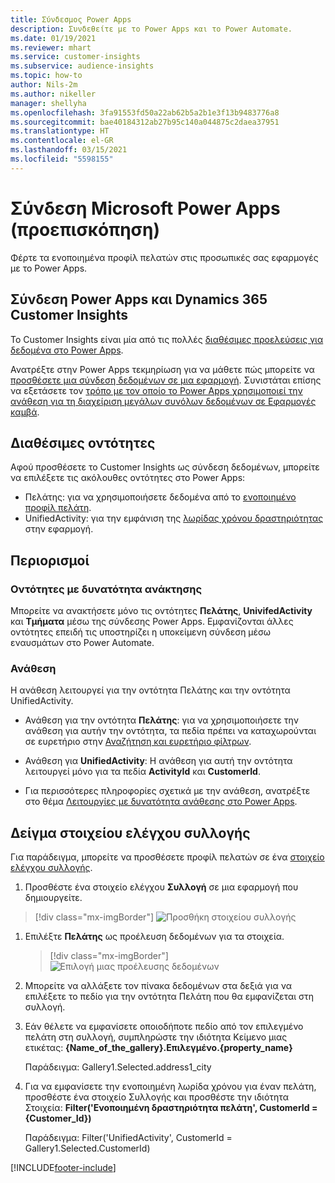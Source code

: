```yaml
---
title: Σύνδεσμος Power Apps
description: Συνδεθείτε με το Power Apps και το Power Automate.
ms.date: 01/19/2021
ms.reviewer: mhart
ms.service: customer-insights
ms.subservice: audience-insights
ms.topic: how-to
author: Nils-2m
ms.author: nikeller
manager: shellyha
ms.openlocfilehash: 3fa91553fd50a22ab62b5a2b1e3f13b9483776a8
ms.sourcegitcommit: bae40184312ab27b95c140a044875c2daea37951
ms.translationtype: HT
ms.contentlocale: el-GR
ms.lasthandoff: 03/15/2021
ms.locfileid: "5598155"
---
```

# <a name="microsoft-power-apps-connector-preview"></a>Σύνδεση Microsoft Power Apps (προεπισκόπηση)

Φέρτε τα ενοποιημένα προφίλ πελατών στις προσωπικές σας εφαρμογές με το Power Apps.

## <a name="connect-power-apps-and-dynamics-365-customer-insights"></a>Σύνδεση Power Apps και Dynamics 365 Customer Insights

Το Customer Insights είναι μία από τις πολλές [διαθέσιμες προελεύσεις για δεδομένα στο Power Apps](/powerapps/maker/canvas-apps/working-with-data-sources).

Ανατρέξτε στην Power Apps τεκμηρίωση για να μάθετε πώς μπορείτε να [προσθέσετε μια σύνδεση δεδομένων σε μια εφαρμογή](/powerapps/maker/canvas-apps/add-data-connection). Συνιστάται επίσης να εξετάσετε τον [τρόπο με τον οποίο το Power Apps χρησιμοποιεί την ανάθεση για τη διαχείριση μεγάλων συνόλων δεδομένων σε Εφαρμογές καμβά](/powerapps/maker/canvas-apps/delegation-overview).

## <a name="available-entities"></a>Διαθέσιμες οντότητες

Αφού προσθέσετε το Customer Insights ως σύνδεση δεδομένων, μπορείτε να επιλέξετε τις ακόλουθες οντότητες στο Power Apps:

- Πελάτης: για να χρησιμοποιήσετε δεδομένα από το [ενοποιημένο προφίλ πελάτη](customer-profiles.md).
- UnifiedActivity: για την εμφάνιση της [λωρίδας χρόνου δραστηριότητας](activities.md) στην εφαρμογή.

## <a name="limitations"></a>Περιορισμοί

### <a name="retrievable-entities"></a>Οντότητες με δυνατότητα ανάκτησης

Μπορείτε να ανακτήσετε μόνο τις οντότητες **Πελάτης**, **UnivifedActivity** και **Τμήματα** μέσω της σύνδεσης Power Apps. Εμφανίζονται άλλες οντότητες επειδή τις υποστηρίζει η υποκείμενη σύνδεση μέσω εναυσμάτων στο Power Automate.  

### <a name="delegation"></a>Ανάθεση

Η ανάθεση λειτουργεί για την οντότητα Πελάτης και την οντότητα UnifiedActivity. 

- Ανάθεση για την οντότητα **Πελάτης**: για να χρησιμοποιήσετε την ανάθεση για αυτήν την οντότητα, τα πεδία πρέπει να καταχωρούνται σε ευρετήριο στην [Αναζήτηση και ευρετήριο φίλτρων](search-filter-index.md).  

- Ανάθεση για **UnifiedActivity**: Η ανάθεση για αυτή την οντότητα λειτουργεί μόνο για τα πεδία **ActivityId** και **CustomerId**.  

- Για περισσότερες πληροφορίες σχετικά με την ανάθεση, ανατρέξτε στο θέμα [Λειτουργίες με δυνατότητα ανάθεσης στο Power Apps](/connectors/commondataservice/#power-apps-delegable-functions-and-operations-for-the-cds-for-apps). 

## <a name="example-gallery-control"></a>Δείγμα στοιχείου ελέγχου συλλογής

Για παράδειγμα, μπορείτε να προσθέσετε προφίλ πελατών σε ένα [στοιχείο ελέγχου συλλογής](/powerapps/maker/canvas-apps/add-gallery).

1. Προσθέστε ένα στοιχείο ελέγχου **Συλλογή** σε μια εφαρμογή που δημιουργείτε.

> [!div class="mx-imgBorder"]
> ![Προσθήκη στοιχείου συλλογής](media/connector-powerapps9.png "Προσθήκη στοιχείου συλλογής")

1. Επιλέξτε **Πελάτης** ως προέλευση δεδομένων για τα στοιχεία.

    > [!div class="mx-imgBorder"]
    > ![Επιλογή μιας προέλευσης δεδομένων](media/choose-datasource-powerapps.png "Επιλογή μιας προέλευσης δεδομένων")

1. Μπορείτε να αλλάξετε τον πίνακα δεδομένων στα δεξιά για να επιλέξετε το πεδίο για την οντότητα Πελάτη που θα εμφανίζεται στη συλλογή.

1. Εάν θέλετε να εμφανίσετε οποιοδήποτε πεδίο από τον επιλεγμένο πελάτη στη συλλογή, συμπληρώστε την ιδιότητα Κείμενο μιας ετικέτας:  **{Name_of_the_gallery}.Επιλεγμένο.{property_name}**

    Παράδειγμα: Gallery1.Selected.address1_city

1. Για να εμφανίσετε την ενοποιημένη λωρίδα χρόνου για έναν πελάτη, προσθέστε ένα στοιχείο Συλλογής και προσθέστε την ιδιότητα Στοιχεία: **Filter('Ενοποιημένη δραστηριότητα πελάτη', CustomerId = {Customer_Id})**

    Παράδειγμα: Filter('UnifiedActivity', CustomerId = Gallery1.Selected.CustomerId)


[!INCLUDE[footer-include](../includes/footer-banner.md)]